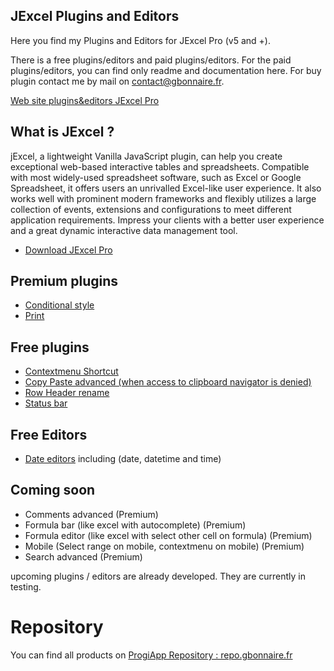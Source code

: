 ## JExcel Plugins and Editors

Here you find my Plugins and Editors for JExcel Pro (v5 and +).

There is a free plugins/editors and paid plugins/editors. For the paid plugins/editors, you can find only readme and documentation here. For buy plugin contact me by mail on [contact@gbonnaire.fr](mailto://contact@gbonnaire.fr).

[Web site plugins&editors JExcel Pro](https://git.jexcel.gbonnaire.Fr)

## What is JExcel ?

jExcel, a lightweight Vanilla JavaScript plugin, can help you create exceptional web-based interactive tables and spreadsheets. Compatible with most widely-used spreadsheet software, such as Excel or Google Spreadsheet, it offers users an unrivalled Excel-like user experience. It also works well with prominent modern frameworks and flexibly utilizes a large collection of events, extensions and configurations to meet different application requirements. Impress your clients with a better user experience and a great dynamic interactive data management tool.

- [Download JExcel Pro](https://www.jexcel.net) 


## Premium plugins
- [Conditional style](https://repo.gbonnaire.fr/product/jexcel-plugin-conditionalstyle)
- [Print](https://repo.gbonnaire.fr/product/jexcel-plugin-print)

## Free plugins
- [Contextmenu Shortcut](https://github.com/Guillaume-Bo/jexcel-plugins-and-editors/tree/master/plugins/contextmenu_shortcut)
- [Copy Paste advanced (when access to clipboard navigator is denied)](https://github.com/Guillaume-Bo/jexcel-plugins-and-editors/blob/master/plugins/copypaste_advanced)
- [Row Header rename](https://github.com/Guillaume-Bo/jexcel-plugins-and-editors/tree/master/plugins/rowHeaderRename)
- [Status bar](https://github.com/Guillaume-Bo/jexcel-plugins-and-editors/tree/master/plugins/statusbar)

## Free Editors
- [Date editors](https://github.com/Guillaume-Bo/jexcel-plugins-and-editors/tree/master/editors/dates) including (date, datetime and time)

## Coming soon
- Comments advanced (Premium)
- Formula bar (like excel with autocomplete) (Premium)
- Formula editor (like excel with select other cell on formula) (Premium)
- Mobile (Select range on mobile, contextmenu on mobile) (Premium)
- Search advanced (Premium)

upcoming plugins / editors are already developed. They are currently in testing.

# Repository

You can find all products on [ProgiApp Repository : repo.gbonnaire.fr](https://repo.gbonnaire.fr)
